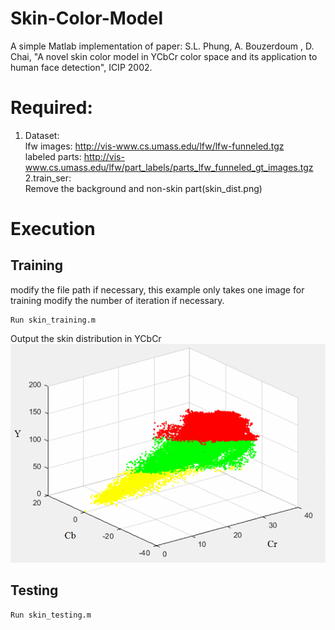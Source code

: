 # Skin-Color-Model
A simple Matlab implementation of paper: S.L. Phung, A. Bouzerdoum
, D. Chai, "A novel skin color model in YCbCr color space and its application to human face detection", ICIP 2002.

# Required:
1. Dataset: <br>
lfw images: http://vis-www.cs.umass.edu/lfw/lfw-funneled.tgz <br>
labeled parts: http://vis-www.cs.umass.edu/lfw/part_labels/parts_lfw_funneled_gt_images.tgz
2.train_ser:<br>
Remove the background and non-skin part(skin_dist.png)

# Execution
## Training
modify the file path if necessary, this example only takes one image for training
modify the number of iteration if necessary.
```
Run skin_training.m
```
Output the skin distribution in YCbCr
<br>
![Skin distribution in YCbCr](Skin_model.png)
<br>

## Testing
```
Run skin_testing.m
```
